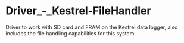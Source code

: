 # Driver_-_Kestrel-FileHandler
Driver to work with SD card and FRAM on the Kestrel data logger, also includes the file handling capabilities for this system 
